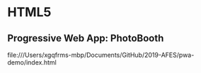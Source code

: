 # HTML5


## Progressive Web App: PhotoBooth


file:///Users/xgqfrms-mbp/Documents/GitHub/2019-AFES/pwa-demo/index.html


